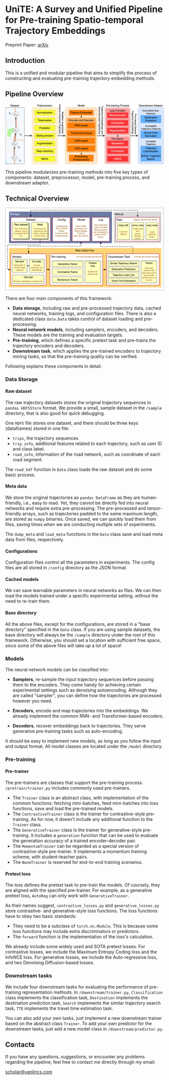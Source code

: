 # UniTE: A Survey and Unified Pipeline for Pre-training Spatio-temporal Trajectory Embeddings

Preprint Paper: [arXiv](https://arxiv.org/abs/2407.12550)

## Introduction
This is a unified and modular pipeline that aims to simplify the process of constructing and evaluating pre-training trajectory embedding methods.

## Pipeline Overview

![pipeline](./assets/pipeline.webp)

This pipeline modularizes pre-training methods into five key types of components: dataset, preprocessor, model, pre-training process, and downstream adaptor.

## Technical Overview

![tech-framework](./assets/tech-framework.png)

There are four main components of this framework:

- **Data storage**, including raw and pre-processed trajectory data, cached neural networks, training logs, and configuration files. There is also a dedicated class `data.Data` takes control of dataset loading and pre-processing.
- **Neural network models**, including samplers, encoders, and decoders. These models are the training and evaluation targets.
- **Pre-training**, which defines a specific pretext task and pre-trains the trajectory encoders and decoders.
- **Downstream task**, which applies the pre-trained encoders to trajectory mining tasks, so that the pre-training quality can be verified.

Following explains these components in detail.

### Data Storage

#### Raw dataset

The raw trajectory datasets stores the original trajectory sequences in `pandas HDF5Store` format. We provide a small, sample dataset in the `/sample` directory, that is also good for quick debugging.

One `HDF5` file stores one dataset, and there should be three keys (dataframes) stored in one file:

- `trips`, the trajectory sequences
- `trip_info`, additional features related to each trajectory, such as user ID and class label.
- `road_info`, information of the road network, such as coordinate of each road segment.

The `read_hdf` function in `Data` class loads the raw dataset and do some basic process.

#### Meta data

We store the original trajectories as `pandas DataFrame` as they are human-friendly, i.e., easy to read. Yet, they cannot be directly fed into neural networks and require extra pre-processing. The pre-processed and tensor-friendly arrays, such as trajectories padded to the same maximum length, are stored as `numpy` binaries. Once saved, we can quickly load them from files, saving times when we are conducting multiple sets of experiments.

The `dump_meta` and `load_meta` functions in the `Data` class save and load meta data from files, respectively.

#### Configurations

Configuration files control all the parameters in experiments. The config files are all stored in `/config` directory as the JSON format.

#### Cached models

We can save learnable parameters in neural networks as files. We can then load the models trained under a specific experimental setting, without the need to re-train them.

#### Base directory

All the above files, except for the configurations, are stored in a "base directory" specified in the `Data` class. If you are using sample datasets, the base directory will always be the `/sample` directory under the root of this framework. Otherwise, you should set a location with sufficient free space, since some of the above files will take up a lot of space!

### Models

The neural network models can be classified into:

- **Samplers**, re-sample the input trajectory sequences before passing them to the encoders. They come handy for achieving certain experimental settings such as denoising autoencoding. Although they are called "sampler", you can define how the trajectories are processed however you need.

- **Encoders**, encode and map trajectories into the embeddings. We already implement the common RNN- and Transformer-based encoders.
- **Decoders**, recover embeddings back to trajectories. They serve generative pre-training tasks such as auto-encoding.

It should be easy to implement new models, as long as you follow the input and output format. All model classes are located under the `/model` directory.

### Pre-training

#### Pre-trainer

The pre-trainers are classes that support the pre-training process. `/pretrain/trainer.py` includes commonly used pre-trainers. 

- The `Trainer` class is an abstract class, with implementation of the common functions: fetching mini-batches, feed mini-batches into loss functions, save and load the pre-trained models.
- The `ContrastiveTrainer` class is the trainer for contrastive-style pre-training. As for now, it doesn't include any additional function to the `Trainer` class.
- The `GenerativeTrainer` class is the trainer for generative-style pre-training. It includes a `generation` function that can be used to evaluate the generation accuracy of a trained encoder-decoder pair.
- The `MomentumTrainer` can be regarded as a special version of contrastive-style pre-trainer. It implements a momentum training scheme, with student-teacher pairs.
- The `NoneTrainer` is reserved for end-to-end training scenarios.

#### Pretext loss

The loss defines the pretext task to pre-train the models. Of coursely, they are aligned with the specified pre-trainer. For example, as a generative pretext loss, `AutoReg` can only work with `GenerativeTrainer`.

As their names suggest, `contrastive_losses.py` and `generative_losses.py` store contrastive- and generative-style loss functions. The loss functions have to obey two basic standards:

- They need to be a subclass of `torch.nn.Module`. This is because some loss functions may include extra discriminators or predictors.
- The `forward` function is the implementation of the loss's calculation.

We already include some widely used and SOTA pretext losses. For contrastive losses, we include the Maximum Entropy Coding loss and the InfoNCE loss. For generative losses, we include the Auto-regressive loss, and two Denoising Diffusion-based losses.

### Downstream tasks

We include four downstream tasks for evaluating the performance of pre-training representation methods. In `/downstream/trainer.py`, `Classification` class implements the classification task, `Destination` implements the destination prediction task, `Search` implements the similar trajectory search task, `TTE` implements the travel time estimation task.

You can also add your own tasks, just implement a new downstream trainer based on the abstract class `Trainer`. To add your own predictor for the downstream tasks, just add a new model class in `/downstream/predictor.py`.

## Contacts

If you have any questions, suggestions, or encounter any problems regarding the pipeline, feel free to contact me directly through my email:

[scholar@yanlincs.com](mailto:scholar@yanlincs.com)